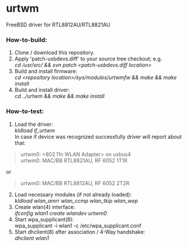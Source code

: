 # urtwm
FreeBSD driver for RTL8812AU/RTL8821AU

### **How-to-build:**

1) Clone / download this repository.  
2) Apply 'patch-usbdevs.diff' to your source tree checkout; e.g.  
  *cd /usr/src/ && svn patch \<patch-usbdevs.diff location\>*  
3) Build and install firmware:  
   *cd \<repository location\>/sys/modules/urtwmfw && make && make install*  
4) Build and install driver:  
   *cd ../urtwm && make && make install*  
     
     
   
### **How-to-test:**  
1) Load the driver:  
   *kldload if_urtwm*  
In case if device was recognized successfully driver will report about that:  
> urtwm0: <802.11n WLAN Adapter> on usbus4  
> urtwm0: MAC/BB RTL8821AU, RF 6052 1T1R

or  
> urtwm0: MAC/BB RTL8812AU, RF 6052 2T2R  

2) Load necessary modules (if not already loaded):  
   *kldload wlan_amrr wlan_ccmp wlan_tkip wlan_wep*  
3) Create wlan(4) interface:  
   *ifconfig wlan1 create wlandev urtwm0*  
3) Start wpa_supplicant(8):  
   wpa_supplicant -i wlan1 -c /etc/wpa_supplicant.conf  
4) Start dhclient(8) after association / 4-Way handshake:  
   *dhclient wlan1*  
